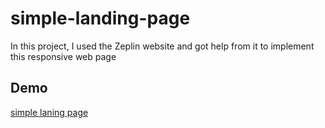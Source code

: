 ﻿# simple-landing-page
 In this project, I used the Zeplin website and got help from it to implement this responsive web page
 
 
 
## Demo
[simple laning page](https://simple-landing-page-ali.netlify.app/)
